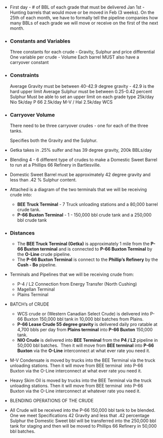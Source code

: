 - First day - # of BBL of each grade that must be delivered
  Jan 1st - Hunting barrels that would move or be moved in Feb (3 weeks).
  On the 25th of each month, we have to formally tell the pipeline companies how many BBLs of each grade we will move or receive on the first of the next month.
- ### Constants and Variables
  Three constants for each crude - Gravity, Sulphur and price differential
  One variable per crude - Volume
  Each barrel MUST also have a carryover constant
- ### Constraints
  Average Gravity must be between 40-42.9 degree gravity - 42.9 is the hard upper limit
  Average Sulphur must be between 0.25-0.42 percent Sulphur
  Must be able to set an upper limit on each grade type
  25k/day Nio
  5k/day P 66
  2.5k/day M-V / Hal
  2.5k/day WCS
- ### Carryover Volume
  There need to be three carryover crudes - one for each of the three tanks.
  
  Specifies both the Gravity and the Sulphur.
- Getka takes in .25% sulfer and has 39 degree gravity, 200k BBLs/day
- Blending 4 - 6 different type of crudes to make a Domestic Sweet Barrel to run at a Phillips 66 Refinery in Bartlesville.
- Domestic Sweet Barrel must be approximately 42 degree gravity and less than .42 % Sulphur content.
- Attached is a diagram of the two terminals that we will be receiving crude into:
	- **BEE Truck Terminal** - 7 Truck unloading stations and a 80,000 barrel crude tank.
	- **P-66 Buxton Terminal** - 1 - 150,000 bbl crude tank and a 250,000 bbl crude tank
- ### Distances
	- The **BEE Truck Terminal (Getka)** is approximately 1 mile from the **P-66 Buxton terminal** and is connected to **P-66 Buxton Terminal** by the **O-Line** crude pipeline.
	- The **P-66 Buxton Terminal** is connect to the **Phillip’s Refinery** by the **Cush - Bo** pipeline.
- Terminals and Pipelines that we will be receiving crude from:
	- P-4 / L2 Connection from Energy Transfer (North Cushing)
	- Magellan Terminal
	- Plains Terminal
- BATCH’s of CRUDE
	- WCS crude or (Western Canadian Select Crude) is delivered into P-66 Buxton 150,000 bbl tank in 10,000 bbl batches from Plains.
	- **P-66 Lease Crude 55 degree gravity** is delivered daily pro ratable at 4,700 bbls per day from **Plains terminal** into **P-66 Buxton** 150,000 tank.
	- **NIO Crude** is delivered into **BEE Terminal** from the **P4 / L2** pipeline in 50,000 bbl batches.  Then it will move from **BEE terminal** into **P-66 Buxton** via the **O-Line** interconnect at what ever rate you need it.
- M-V Condensate is moved by trucks into the BEE Terminal via the truck unloading stations. Then it will move from BEE terminal 	into P-66 Buxton via the O-Line interconnect at what ever rate you need it.
- Heavy Skim Oil is moved by trucks into the BEE Terminal via the truck unloading stations. Then it will move from BEE terminal 	into P-66 Buxton via the O-Line interconnect at whatever rate you need it.
- BLENDING OPERATIONS OF THE CRUDE
- All Crude will be received into the P-66 150,000 bbl tank to be blended. 
  One we meet Specifications 42 Gravity and less that .42 percentage 
  Sulphur the Domestic Sweet bbl will be transferred into the 250,000 bbl 
  tank for staging and then will be moved to 	Phillips 66 Refinery in 50,000 bbl batches.